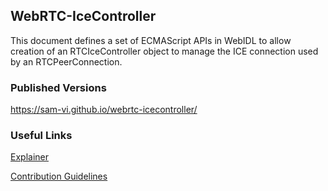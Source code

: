 ## WebRTC-IceController

This document defines a set of ECMAScript APIs in WebIDL to allow creation of
an RTCIceController object to manage the ICE connection used by an
RTCPeerConnection.

### Published Versions

https://sam-vi.github.io/webrtc-icecontroller/

### Useful Links

[Explainer](explainer.md)

[Contribution Guidelines](CONTRIBUTING.md)
